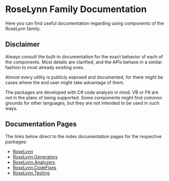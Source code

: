 # RoseLynn Family Documentation

Here you can find useful documentation regarding using components of the RoseLynn family.

## Disclaimer

Always consult the built-in documentation for the exact behavior of each of the components. Most details are clarified, and the APIs behave in a similar fashion to most already existing ones.

Almost every utility is publicly exposed and documented, for there might be cases where the end user might take advantage of them.

The packages are developed with C# code analysis in mind. VB or F# are not in the plans of being supported. Some components might find common grounds for other languages, but they are not intended to be used in such ways.

## Documentation Pages

The links below direct to the index documentation pages for the respective packages:

- [RoseLynn](RoseLynn/index.md)
- [RoseLynn.Generators](RoseLynn.Generators/index.md)
- [RoseLynn.Analyzers](RoseLynn.Analyzers/index.md)
- [RoseLynn.CodeFixes](RoseLynn.CodeFixes/index.md)
- [RoseLynn.Testing](RoseLynn.Testing/index.md)

